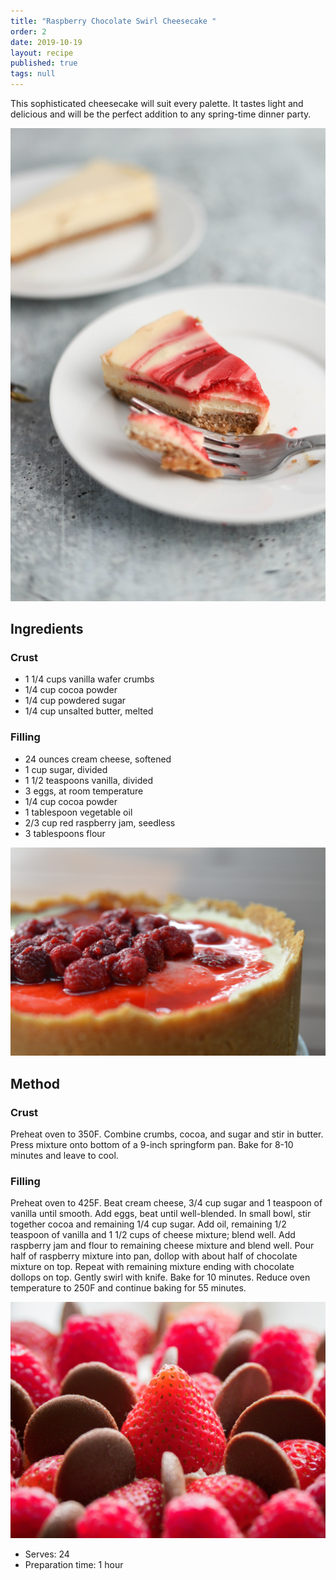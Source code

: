 ```yaml
---
title: "Raspberry Chocolate Swirl Cheesecake "
order: 2
date: 2019-10-19
layout: recipe
published: true
tags: null
---
```

This sophisticated cheesecake will suit every palette. It tastes light and delicious and will be the perfect addition to any spring-time dinner party. 

![White cheesecake with red swirl ](../uploads/sarah-gualtieri-tzpjxzhud3o-unsplash.jpg "Raspberry Chocolate Swirl Cheesecake ")

## Ingredients

### Crust

* 1 1/4 cups vanilla wafer crumbs
* 1/4 cup cocoa powder
* 1/4 cup powdered sugar
* 1/4 cup unsalted butter, melted 

### Filling

* 24 ounces cream cheese, softened
* 1 cup sugar, divided
* 1 1/2 teaspoons vanilla, divided
* 3 eggs, at room temperature
* 1/4 cup cocoa powder
* 1 tablespoon vegetable oil
* 2/3 cup red raspberry jam, seedless
* 3 tablespoons flour

![Close up of a whole cheesecake ](../uploads/amy-simpson-2u12qy0hege-unsplash.jpg)

## Method

### Crust

Preheat oven to 350F. Combine crumbs, cocoa, and sugar and stir in butter. Press mixture onto bottom of a 9-inch springform pan. Bake for 8-10 minutes and leave to cool.

### Filling

Preheat oven to 425F. Beat cream cheese, 3/4 cup sugar and 1 teaspoon of vanilla until smooth. Add eggs, beat until well-blended. In small bowl, stir together cocoa and remaining 1/4 cup sugar. Add oil, remaining 1/2 teaspoon of vanilla and 1 1/2 cups of cheese mixture; blend well. Add raspberry jam and flour to remaining cheese mixture and blend well. Pour half of raspberry mixture into pan, dollop with about half of chocolate mixture on top. Repeat with remaining mixture ending with chocolate dollops on top. Gently swirl with knife.  Bake for 10 minutes. Reduce oven temperature to 250F and continue baking for 55 minutes.

![Raspberries and strawberries topping a cheesecake ](../uploads/brett-jordan-i8g04pqyn90-unsplash.jpg)

* Serves: 24
* Preparation time: 1 hour